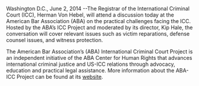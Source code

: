 Washington D.C., June 2, 2014 --The Registrar of the International Criminal Court (ICC), Herman Von Hebel, will attend a discussion today at the American Bar Association (ABA) on the practical challenges facing the ICC. Hosted by the ABA’s ICC Project and moderated by its director, Kip Hale, the conversation will cover relevant issues such as victim reparations, defense counsel issues, and witness protection. 

The American Bar Association’s (ABA) International Criminal Court Project is an independent initiative of the ABA Center for Human Rights that advances international criminal justice and US-ICC relations through advocacy, education and practical legal assistance. More information about the ABA-ICC Project can be found at its [website](https://www.aba-icc.org/). 

